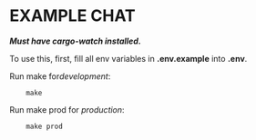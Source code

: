 # EXAMPLE CHAT

**_Must have cargo-watch installed._**

To use this, first, fill all env variables in **.env.example** into **.env**.

Run make for*development*:

```
    make
```

Run make prod for _production_:

```
    make prod
```
